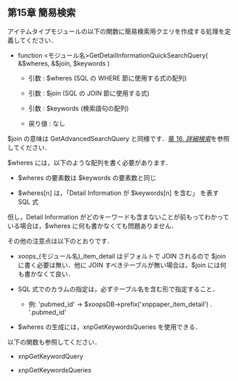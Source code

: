  <body>

 <div id="page">

 <div xmlns="http://www.w3.org/1999/xhtml" class="navheader">

 </div>

 <div xmlns="http://www.w3.org/1999/xhtml" class="chapter" lang="ja" id="quicksearch" xml:lang="ja">

 <div xmlns="" class="titlepage">

 <div>

 <div>

 <h2 xmlns="http://www.w3.org/1999/xhtml" class="title"><a id="quicksearch"></a>第15章 簡易検索</h2>

 </div>

 </div>

 </div>

 <p>アイテムタイプモジュールの以下の関数に簡易検索用クエリを作成する処理を定義してください． </p>

 <div class="itemizedlist">

 <ul type="disc">

 <li>

 <p>function &lt;モジュール名&gt;GetDetailInformationQuickSearchQuery( &amp;$wheres, &amp;$join, $keywords )</p>

 <div class="itemizedlist">

 <ul type="circle">

 <li>

 <p>引数 : $wheres (SQL の WHERE 節に使用する式の配列)</p>

 </li>

 <li>

 <p>引数 : $join (SQL の JOIN 節に使用する式)</p>

 </li>

 <li>

 <p>引数 : $keywords (検索語句の配列)</p>

 </li>

 <li>

 <p>戻り値 : なし</p>

 </li>

 </ul>

 </div>

 </li>

 </ul>

 </div>

 <p>$join の意味は GetAdvancedSearchQuery と同様です．<a href="advancedsearch.html" title="第16章 詳細検索">章 16. <i>詳細検索</i></a>を参照してください．</p>

 <p>$wheres には，以下のような配列を書く必要があります．</p>

 <div class="itemizedlist">

 <ul type="disc">

 <li>

 <p>$wheres の要素数は $keywords の要素数と同じ</p>

 </li>

 <li>

 <p>$wheres[n] は，「Detail Information が $keywords[n] を含む」 を表す SQL 式</p>

 </li>

 </ul>

 </div>

 <p>但し，Detail Information がどのキーワードも含まないことが前もってわかっている場合は，$wheres に何も書かなくても問題ありません．</p>

 <p>その他の注意点は以下のとおりです．</p>

 <div class="itemizedlist">

 <ul type="disc">

 <li>

 <p>xoops_(モジュール名)_item_detail はデフォルトで JOIN されるので $joinに書く必要は無い．他に JOIN すべきテーブルが無い場合は，$join には何も書かなくて良い．</p>

 </li>

 <li>

 <p>SQL 式でのカラムの指定は，必ずテーブル名を含む形で指定すること．</p>

 <div class="itemizedlist">

 <ul type="circle">

 <li>

 <p>例: 'pubmed_id' → $xoopsDB-&gt;prefix('xnppaper_item_detail') . '.pubmed_id'</p>

 </li>

 </ul>

 </div>

 </li>

 <li>

 <p>$wheres の生成には，xnpGetKeywordsQueries を使用できる．</p>

 </li>

 </ul>

 </div>

 <p>以下の関数も参照してください．</p>

 <div class="itemizedlist">

 <ul type="disc">

 <li>

 <p>xnpGetKeywordQuery</p>

 </li>

 <li>

 <p>xnpGetKeywordsQueries</p>

 </li>

 </ul>

 </div>

 </div>

 <div xmlns="http://www.w3.org/1999/xhtml" class="navfooter">



 </div>

 </div>

 </body>


